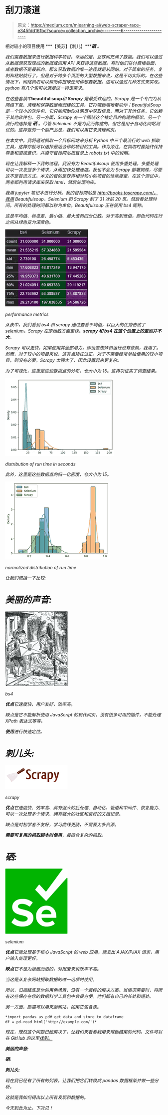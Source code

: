 # 刮刀滚道

> 原文：<https://medium.com/mlearning-ai/web-scraper-race-e345fdd161bc?source=collection_archive---------6----------------------->

相对较小的项目使用 ***【美苏】【刺儿】*******硒*** 。*

*我们需要数据来进行数据科学项目。幸运的是，互联网充满了数据。我们可以通过从数据源获取现成的数据或调用 API 来获得这些数据。有时他们在付费墙后面，或者数据不是最新的。那么获取数据的唯一途径就是从网站。对于简单的任务，复制和粘贴就行了。但是对于跨多个页面的大型数据来说，这是不切实际的。在这些情况下，网络抓取可以帮助你提取任何你想要数据。这可以通过几种方式来实现。python 有几个包可以满足这一特定需求。*

*在这些套装中***beautiful soup***和 ***Scrapy*** 是最受欢迎的。Scrapy 是一个专门为从网络下载、清理和保存数据而创建的工具，它将端到端地帮助你；BeautifulSoup 是一个较小的软件包，它只能帮助你从网页中获取信息，而对于其他任务，它依赖于其他软件包。另一方面，Scrapy 有一个围绕这个特定目的构建的框架。另一个流行的选择是 ***硒*** 。尽管 Selenium 不是为此而构建的，但它是用于自动化网站测试的。这样做的一个副产品是，我们可以用它来清理网页。*

*在本文中，我将通过抓取一个目标网站来分析 Python 中三个最流行的 web 抓取工具，这样你就可以选择最适合你的项目的工具。作为旁注，在抓取时要始终保持尊重和道德意识，并遵守目标网站根目录上 robots.txt 中的说明。*

*现在让我解释一下我的过程。我没有为 Beautifulsoup 使用多重处理，多重处理可以一次发送多个请求，从而加快处理速度。我也不会为 Scrapy 部署蜘蛛，尽管这不是首选方式。本文的目的是获得相对较小的项目的性能度量。在这个测试中，两者都利用请求库来获取 html，然后处理响应。*

*我用 jupyter 笔记本进行分析。我的目标网站是 http://books.toscrape.com/。我用 Beautifulsoup，Selenium 和 Scrapy 刮了 31 次前 20 页。然后看处理时间。所有的处理时间都以秒为单位。Beautifulsoup 正在使用 bs4 昵称。*

*这是平均值、标准差、最小值、最大值和四分位数。对于高到低值，颜色代码在行之间从绿色变为深紫色。*

*![](img/5cbd75cc8e1a3f2f995c90a414a41b64.png)*

*performance metrics*

*从表中，我们看到 bs4 和 scrapy 通过查看平均值，以巨大的优势击败了 selenium。Scrapy 在原始数方面更快。**scrapy 和 bs4 在这个设置上的差别并不大**。*

*Scrapy 可以更快，如果使用其全部潜力，即设置蜘蛛和运行没有依赖，我用了。然而，对于较小的项目来说，这有点矫枉过正。对于不需要经常单独使用的较小项目，则没有必要。Scrapy 太强大了，因此设置起来更复杂。*

*为了可视化，这里是这些数据点的分布，仓大小为 15。这再次证实了调查结果。*

*![](img/cc8077db338965b1001641f8c369172f.png)*

*distribution of run time in seconds*

*此外，这里是这些数据点的归一化密度，仓大小为 15。*

*![](img/934ade3b480a889ac5e0d40dfb64e28f.png)*

*normalized distribution of run time*

*让我们概括一下比较:*

# ***美丽的声音:***

*![](img/7f55611d2228f05c2fa4ab31641a1275.png)*

*bs4*

***优点**它速度快，用户友好，效率高。*

*缺点是它不能解析使用 JavaScript 的现代网页，没有很多可用的插件，不能处理 XPath 表达式等等。*

***使用**进行快速定位。*

# ***刺儿头:***

*![](img/5dc17a1aad5305eb3b819d29af33b4e9.png)*

*scrapy*

***优点**它速度快、效率高、具有强大的后处理、自动化、管道和中间件、恢复能力、可以一次处理多个请求、拥有强大的社区和良好的文档记录。*

*缺点是对初学者不友好，学习曲线更陡，不需要太多资源。*

***需要可复用的抓取脚本时使用**，最适合复杂的抓取。*

# ***硒:***

*![](img/be1c05bdc9e733825c18f4677006cd58.png)*

*selenium*

***优点**它能处理基于核心 JavaScript 的 web 应用，能发出 AJAX/PJAX 请求，用户输入处理更好。*

***缺点**它不是为报废而造的，对报废来说效率不高。*

*当这是从复杂网站提取数据的唯一选项时使用。*

*所以，归根结底是你的用例场景，没有一个最终的解决方案。当情况需要时，将所有这些保存在您的数据科学工具包中会很方便。他们都有自己的长处和短处。*

*另一方面，熊猫可以用来刮网站，如果它包含表。*

```
*import pandas as pd# get data and store to dataframe
df = pd.read_html('http://example.com/')*
```

*现在，既然这个问题已经解决了，让我们来看看我用来得到结果的代码。文件可以在 GitHub 的这里[找到。](https://github.com/tamjid-ahsan/web-scraper-race)*

***美丽的声音:***

***硒:***

***刺儿头:***

*现在我已经有了所有的列表，让我们把它们转换成 pandas 数据框架并做一些分析。*

*这就是我如何得出以上所有发现和数据的。*

*今天到此为止。下次见！*